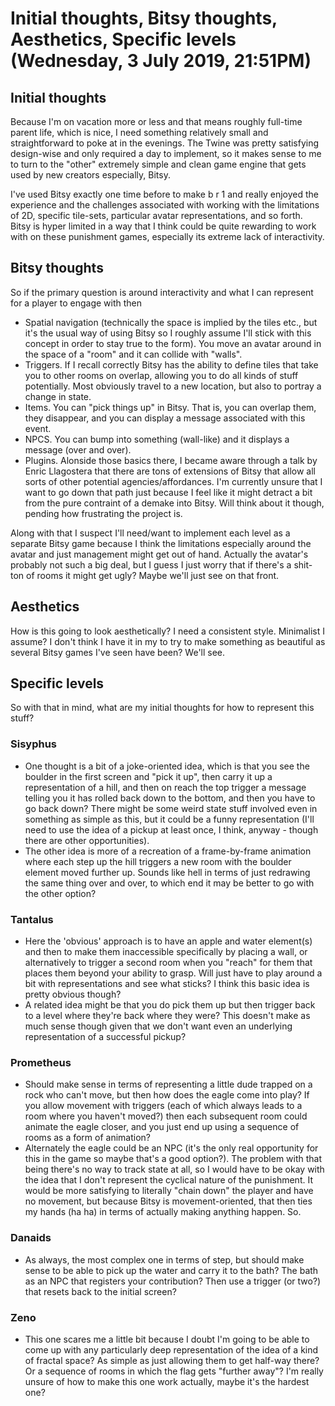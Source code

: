 # Initial thoughts, Bitsy thoughts, Aesthetics, Specific levels (Wednesday, 3 July 2019, 21:51PM)

## Initial thoughts

Because I'm on vacation more or less and that means roughly full-time parent life, which is nice, I need something relatively small and straightforward to poke at in the evenings. The Twine was pretty satisfying design-wise and only required a day to implement, so it makes sense to me to turn to the "other" extremely simple and clean game engine that gets used by new creators especially, Bitsy.

I've used Bitsy exactly one time before to make b r 1 and really enjoyed the experience and the challenges associated with working with the limitations of 2D, specific tile-sets, particular avatar representations, and so forth. Bitsy is hyper limited in a way that I think could be quite rewarding to work with on these punishment games, especially its extreme lack of interactivity.

## Bitsy thoughts

So if the primary question is around interactivity and what I can represent for a player to engage with then

- Spatial navigation (technically the space is implied by the tiles etc., but it's the usual way of using Bitsy so I roughly assume I'll stick with this concept in order to stay true to the form). You move an avatar around in the space of a "room" and it can collide with "walls".
- Triggers. If I recall correctly Bitsy has the ability to define tiles that take you to other rooms on overlap, allowing you to do all kinds of stuff potentially. Most obviously travel to a new location, but also to portray a change in state.
- Items. You can "pick things up" in Bitsy. That is, you can overlap them, they disappear, and you can display a message associated with this event.
- NPCS. You can bump into something (wall-like) and it displays a message (over and over).
- Plugins. Alonside those basics there, I became aware through a talk by Enric Llagostera that there are tons of extensions of Bitsy that allow all sorts of other potential agencies/affordances. I'm currently unsure that I want to go down that path just because I feel like it might detract a bit from the pure contraint of a demake into Bitsy. Will think about it though, pending how frustrating the project is.

Along with that I suspect I'll need/want to implement each level as a separate Bitsy game because I think the limitations especially around the avatar and just management might get out of hand. Actually the avatar's probably not such a big deal, but I guess I just worry that if there's a shit-ton of rooms it might get ugly? Maybe we'll just see on that front.

## Aesthetics

How is this going to look aesthetically? I need a consistent style. Minimalist I assume? I don't think I have it in my to try to make something as beautiful as several Bitsy games I've seen have been? We'll see.

## Specific levels

So with that in mind, what are my initial thoughts for how to represent this stuff?

### Sisyphus

- One thought is a bit of a joke-oriented idea, which is that you see the boulder in the first screen and "pick it up", then carry it up a representation of a hill, and then on reach the top trigger a message telling you it has rolled back down to the bottom, and then you have to go back down? There might be some weird state stuff involved even in something as simple as this, but it could be a funny representation (I'll need to use the idea of a pickup at least once, I think, anyway - though there are other opportunities).
- The other idea is more of a recreation of a frame-by-frame animation where each step up the hill triggers a new room with the boulder element moved further up. Sounds like hell in terms of just redrawing the same thing over and over, to which end it may be better to go with the other option?

### Tantalus

- Here the 'obvious' approach is to have an apple and water element(s) and then to make them inaccessible specifically by placing a wall, or alternatively to trigger a second room when you "reach" for them that places them beyond your ability to grasp. Will just have to play around a bit with representations and see what sticks? I think this basic idea is pretty obvious though?
- A related idea might be that you do pick them up but then trigger back to a level where they're back where they were? This doesn't make as much sense though given that we don't want even an underlying representation of a successful pickup?

### Prometheus

- Should make sense in terms of representing a little dude trapped on a rock who can't move, but then how does the eagle come into play? If you allow movement with triggers (each of which always leads to a room where you haven't moved?) then each subsequent room could animate the eagle closer, and you just end up using a sequence of rooms as a form of animation?
- Alternately the eagle could be an NPC (it's the only real opportunity for this in the game so maybe that's a good option?). The problem with that being there's no way to track state at all, so I would have to be okay with the idea that I don't represent the cyclical nature of the punishment. It would be more satisfying to literally "chain down" the player and have no movement, but because Bitsy is movement-oriented, that then ties my hands (ha ha) in terms of actually making anything happen. So.

### Danaids

- As always, the most complex one in terms of step, but should make sense to be able to pick up the water and carry it to the bath? The bath as an NPC that registers your contribution? Then use a trigger (or two?) that resets back to the initial screen?

### Zeno

- This one scares me a little bit because I doubt I'm going to be able to come up with any particularly deep representation of the idea of a kind of fractal space? As simple as just allowing them to get half-way there? Or a sequence of rooms in which the flag gets "further away"? I'm really unsure of how to make this one work actually, maybe it's the hardest one?
